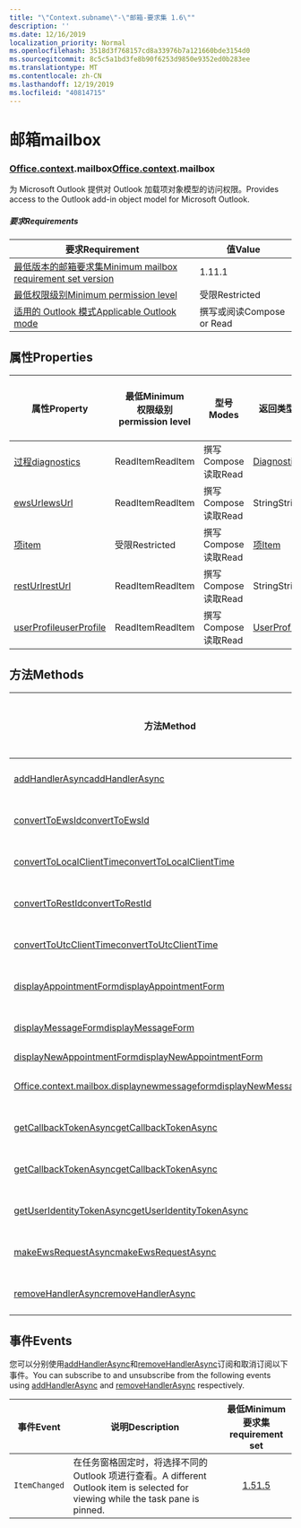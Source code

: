 ```yaml
---
title: "\"Context.subname\"-\"邮箱-要求集 1.6\""
description: ''
ms.date: 12/16/2019
localization_priority: Normal
ms.openlocfilehash: 3518d3f768157cd8a33976b7a121660bde3154d0
ms.sourcegitcommit: 8c5c5a1bd3fe8b90f6253d9850e9352ed0b283ee
ms.translationtype: MT
ms.contentlocale: zh-CN
ms.lasthandoff: 12/19/2019
ms.locfileid: "40814715"
---
```

# <a name="mailbox"></a><span data-ttu-id="656cc-102">邮箱</span><span class="sxs-lookup"><span data-stu-id="656cc-102">mailbox</span></span>

### <a name="officeofficemdcontextofficecontextmdmailbox"></a><span data-ttu-id="656cc-103">[Office](office.md)[.context](office.context.md).mailbox</span><span class="sxs-lookup"><span data-stu-id="656cc-103">[Office](office.md)[.context](office.context.md).mailbox</span></span>

<span data-ttu-id="656cc-104">为 Microsoft Outlook 提供对 Outlook 加载项对象模型的访问权限。</span><span class="sxs-lookup"><span data-stu-id="656cc-104">Provides access to the Outlook add-in object model for Microsoft Outlook.</span></span>

##### <a name="requirements"></a><span data-ttu-id="656cc-105">要求</span><span class="sxs-lookup"><span data-stu-id="656cc-105">Requirements</span></span>

|<span data-ttu-id="656cc-106">要求</span><span class="sxs-lookup"><span data-stu-id="656cc-106">Requirement</span></span>| <span data-ttu-id="656cc-107">值</span><span class="sxs-lookup"><span data-stu-id="656cc-107">Value</span></span>|
|---|---|
|[<span data-ttu-id="656cc-108">最低版本的邮箱要求集</span><span class="sxs-lookup"><span data-stu-id="656cc-108">Minimum mailbox requirement set version</span></span>](../../requirement-sets/outlook-api-requirement-sets.md)| <span data-ttu-id="656cc-109">1.1</span><span class="sxs-lookup"><span data-stu-id="656cc-109">1.1</span></span>|
|[<span data-ttu-id="656cc-110">最低权限级别</span><span class="sxs-lookup"><span data-stu-id="656cc-110">Minimum permission level</span></span>](/outlook/add-ins/understanding-outlook-add-in-permissions)| <span data-ttu-id="656cc-111">受限</span><span class="sxs-lookup"><span data-stu-id="656cc-111">Restricted</span></span>|
|[<span data-ttu-id="656cc-112">适用的 Outlook 模式</span><span class="sxs-lookup"><span data-stu-id="656cc-112">Applicable Outlook mode</span></span>](/outlook/add-ins/#extension-points)| <span data-ttu-id="656cc-113">撰写或阅读</span><span class="sxs-lookup"><span data-stu-id="656cc-113">Compose or Read</span></span>|

## <a name="properties"></a><span data-ttu-id="656cc-114">属性</span><span class="sxs-lookup"><span data-stu-id="656cc-114">Properties</span></span>

| <span data-ttu-id="656cc-115">属性</span><span class="sxs-lookup"><span data-stu-id="656cc-115">Property</span></span> | <span data-ttu-id="656cc-116">最低</span><span class="sxs-lookup"><span data-stu-id="656cc-116">Minimum</span></span><br><span data-ttu-id="656cc-117">权限级别</span><span class="sxs-lookup"><span data-stu-id="656cc-117">permission level</span></span> | <span data-ttu-id="656cc-118">型号</span><span class="sxs-lookup"><span data-stu-id="656cc-118">Modes</span></span> | <span data-ttu-id="656cc-119">返回类型</span><span class="sxs-lookup"><span data-stu-id="656cc-119">Return type</span></span> | <span data-ttu-id="656cc-120">最低</span><span class="sxs-lookup"><span data-stu-id="656cc-120">Minimum</span></span><br><span data-ttu-id="656cc-121">要求集</span><span class="sxs-lookup"><span data-stu-id="656cc-121">requirement set</span></span> |
|---|---|---|---|:---:|
| [<span data-ttu-id="656cc-122">过程</span><span class="sxs-lookup"><span data-stu-id="656cc-122">diagnostics</span></span>](office.context.mailbox.diagnostics.md) | <span data-ttu-id="656cc-123">ReadItem</span><span class="sxs-lookup"><span data-stu-id="656cc-123">ReadItem</span></span> | <span data-ttu-id="656cc-124">撰写</span><span class="sxs-lookup"><span data-stu-id="656cc-124">Compose</span></span><br><span data-ttu-id="656cc-125">读取</span><span class="sxs-lookup"><span data-stu-id="656cc-125">Read</span></span> | [<span data-ttu-id="656cc-126">Diagnostics</span><span class="sxs-lookup"><span data-stu-id="656cc-126">Diagnostics</span></span>](/javascript/api/outlook/office.diagnostics?view=outlook-js-1.6) | [<span data-ttu-id="656cc-127">1.1</span><span class="sxs-lookup"><span data-stu-id="656cc-127">1.1</span></span>](../requirement-set-1.1/outlook-requirement-set-1.1.md) |
| [<span data-ttu-id="656cc-128">ewsUrl</span><span class="sxs-lookup"><span data-stu-id="656cc-128">ewsUrl</span></span>](/javascript/api/outlook/office.mailbox?view=outlook-js-1.6#ewsurl) | <span data-ttu-id="656cc-129">ReadItem</span><span class="sxs-lookup"><span data-stu-id="656cc-129">ReadItem</span></span> | <span data-ttu-id="656cc-130">撰写</span><span class="sxs-lookup"><span data-stu-id="656cc-130">Compose</span></span><br><span data-ttu-id="656cc-131">读取</span><span class="sxs-lookup"><span data-stu-id="656cc-131">Read</span></span> | <span data-ttu-id="656cc-132">String</span><span class="sxs-lookup"><span data-stu-id="656cc-132">String</span></span> | [<span data-ttu-id="656cc-133">1.1</span><span class="sxs-lookup"><span data-stu-id="656cc-133">1.1</span></span>](../requirement-set-1.1/outlook-requirement-set-1.1.md) |
| [<span data-ttu-id="656cc-134">项</span><span class="sxs-lookup"><span data-stu-id="656cc-134">item</span></span>](office.context.mailbox.item.md) | <span data-ttu-id="656cc-135">受限</span><span class="sxs-lookup"><span data-stu-id="656cc-135">Restricted</span></span> | <span data-ttu-id="656cc-136">撰写</span><span class="sxs-lookup"><span data-stu-id="656cc-136">Compose</span></span><br><span data-ttu-id="656cc-137">读取</span><span class="sxs-lookup"><span data-stu-id="656cc-137">Read</span></span> | [<span data-ttu-id="656cc-138">项</span><span class="sxs-lookup"><span data-stu-id="656cc-138">Item</span></span>](/javascript/api/outlook/office.item?view=outlook-js-1.6) | [<span data-ttu-id="656cc-139">1.1</span><span class="sxs-lookup"><span data-stu-id="656cc-139">1.1</span></span>](../requirement-set-1.1/outlook-requirement-set-1.1.md) |
| [<span data-ttu-id="656cc-140">restUrl</span><span class="sxs-lookup"><span data-stu-id="656cc-140">restUrl</span></span>](/javascript/api/outlook/office.mailbox?view=outlook-js-1.6#resturl) | <span data-ttu-id="656cc-141">ReadItem</span><span class="sxs-lookup"><span data-stu-id="656cc-141">ReadItem</span></span> | <span data-ttu-id="656cc-142">撰写</span><span class="sxs-lookup"><span data-stu-id="656cc-142">Compose</span></span><br><span data-ttu-id="656cc-143">读取</span><span class="sxs-lookup"><span data-stu-id="656cc-143">Read</span></span> | <span data-ttu-id="656cc-144">String</span><span class="sxs-lookup"><span data-stu-id="656cc-144">String</span></span> | [<span data-ttu-id="656cc-145">1.5</span><span class="sxs-lookup"><span data-stu-id="656cc-145">1.5</span></span>](../requirement-set-1.5/outlook-requirement-set-1.5.md) |
| [<span data-ttu-id="656cc-146">userProfile</span><span class="sxs-lookup"><span data-stu-id="656cc-146">userProfile</span></span>](office.context.mailbox.userProfile.md) | <span data-ttu-id="656cc-147">ReadItem</span><span class="sxs-lookup"><span data-stu-id="656cc-147">ReadItem</span></span> | <span data-ttu-id="656cc-148">撰写</span><span class="sxs-lookup"><span data-stu-id="656cc-148">Compose</span></span><br><span data-ttu-id="656cc-149">读取</span><span class="sxs-lookup"><span data-stu-id="656cc-149">Read</span></span> | [<span data-ttu-id="656cc-150">UserProfile</span><span class="sxs-lookup"><span data-stu-id="656cc-150">UserProfile</span></span>](/javascript/api/outlook/office.userprofile?view=outlook-js-1.6) | [<span data-ttu-id="656cc-151">1.1</span><span class="sxs-lookup"><span data-stu-id="656cc-151">1.1</span></span>](../requirement-set-1.1/outlook-requirement-set-1.1.md) |

## <a name="methods"></a><span data-ttu-id="656cc-152">方法</span><span class="sxs-lookup"><span data-stu-id="656cc-152">Methods</span></span>

| <span data-ttu-id="656cc-153">方法</span><span class="sxs-lookup"><span data-stu-id="656cc-153">Method</span></span> | <span data-ttu-id="656cc-154">最低</span><span class="sxs-lookup"><span data-stu-id="656cc-154">Minimum</span></span><br><span data-ttu-id="656cc-155">权限级别</span><span class="sxs-lookup"><span data-stu-id="656cc-155">permission level</span></span> | <span data-ttu-id="656cc-156">型号</span><span class="sxs-lookup"><span data-stu-id="656cc-156">Modes</span></span> | <span data-ttu-id="656cc-157">最低</span><span class="sxs-lookup"><span data-stu-id="656cc-157">Minimum</span></span><br><span data-ttu-id="656cc-158">要求集</span><span class="sxs-lookup"><span data-stu-id="656cc-158">requirement set</span></span> |
|---|---|---|:---:|
| [<span data-ttu-id="656cc-159">addHandlerAsync</span><span class="sxs-lookup"><span data-stu-id="656cc-159">addHandlerAsync</span></span>](/javascript/api/outlook/office.mailbox?view=outlook-js-1.6#addhandlerasync-eventtype--handler--options--callback-) | <span data-ttu-id="656cc-160">ReadItem</span><span class="sxs-lookup"><span data-stu-id="656cc-160">ReadItem</span></span> | <span data-ttu-id="656cc-161">撰写</span><span class="sxs-lookup"><span data-stu-id="656cc-161">Compose</span></span><br><span data-ttu-id="656cc-162">读取</span><span class="sxs-lookup"><span data-stu-id="656cc-162">Read</span></span> | [<span data-ttu-id="656cc-163">1.5</span><span class="sxs-lookup"><span data-stu-id="656cc-163">1.5</span></span>](../requirement-set-1.5/outlook-requirement-set-1.5.md) |
| [<span data-ttu-id="656cc-164">convertToEwsId</span><span class="sxs-lookup"><span data-stu-id="656cc-164">convertToEwsId</span></span>](/javascript/api/outlook/office.mailbox?view=outlook-js-1.6#converttoewsid-itemid--restversion-) | <span data-ttu-id="656cc-165">受限</span><span class="sxs-lookup"><span data-stu-id="656cc-165">Restricted</span></span> | <span data-ttu-id="656cc-166">撰写</span><span class="sxs-lookup"><span data-stu-id="656cc-166">Compose</span></span><br><span data-ttu-id="656cc-167">读取</span><span class="sxs-lookup"><span data-stu-id="656cc-167">Read</span></span> | [<span data-ttu-id="656cc-168">1.3</span><span class="sxs-lookup"><span data-stu-id="656cc-168">1.3</span></span>](../requirement-set-1.3/outlook-requirement-set-1.3.md) |
| [<span data-ttu-id="656cc-169">convertToLocalClientTime</span><span class="sxs-lookup"><span data-stu-id="656cc-169">convertToLocalClientTime</span></span>](/javascript/api/outlook/office.mailbox?view=outlook-js-1.6#converttolocalclienttime-timevalue-) | <span data-ttu-id="656cc-170">ReadItem</span><span class="sxs-lookup"><span data-stu-id="656cc-170">ReadItem</span></span> | <span data-ttu-id="656cc-171">撰写</span><span class="sxs-lookup"><span data-stu-id="656cc-171">Compose</span></span><br><span data-ttu-id="656cc-172">读取</span><span class="sxs-lookup"><span data-stu-id="656cc-172">Read</span></span> | [<span data-ttu-id="656cc-173">1.1</span><span class="sxs-lookup"><span data-stu-id="656cc-173">1.1</span></span>](../requirement-set-1.1/outlook-requirement-set-1.1.md) |
| [<span data-ttu-id="656cc-174">convertToRestId</span><span class="sxs-lookup"><span data-stu-id="656cc-174">convertToRestId</span></span>](/javascript/api/outlook/office.mailbox?view=outlook-js-1.6#converttorestid-itemid--restversion-) | <span data-ttu-id="656cc-175">受限</span><span class="sxs-lookup"><span data-stu-id="656cc-175">Restricted</span></span> | <span data-ttu-id="656cc-176">撰写</span><span class="sxs-lookup"><span data-stu-id="656cc-176">Compose</span></span><br><span data-ttu-id="656cc-177">读取</span><span class="sxs-lookup"><span data-stu-id="656cc-177">Read</span></span> | [<span data-ttu-id="656cc-178">1.3</span><span class="sxs-lookup"><span data-stu-id="656cc-178">1.3</span></span>](../requirement-set-1.3/outlook-requirement-set-1.3.md) |
| [<span data-ttu-id="656cc-179">convertToUtcClientTime</span><span class="sxs-lookup"><span data-stu-id="656cc-179">convertToUtcClientTime</span></span>](/javascript/api/outlook/office.mailbox?view=outlook-js-1.6#converttoutcclienttime-input-) | <span data-ttu-id="656cc-180">ReadItem</span><span class="sxs-lookup"><span data-stu-id="656cc-180">ReadItem</span></span> | <span data-ttu-id="656cc-181">撰写</span><span class="sxs-lookup"><span data-stu-id="656cc-181">Compose</span></span><br><span data-ttu-id="656cc-182">读取</span><span class="sxs-lookup"><span data-stu-id="656cc-182">Read</span></span> | [<span data-ttu-id="656cc-183">1.1</span><span class="sxs-lookup"><span data-stu-id="656cc-183">1.1</span></span>](../requirement-set-1.1/outlook-requirement-set-1.1.md) |
| [<span data-ttu-id="656cc-184">displayAppointmentForm</span><span class="sxs-lookup"><span data-stu-id="656cc-184">displayAppointmentForm</span></span>](/javascript/api/outlook/office.mailbox?view=outlook-js-1.6#displayappointmentform-itemid-) | <span data-ttu-id="656cc-185">ReadItem</span><span class="sxs-lookup"><span data-stu-id="656cc-185">ReadItem</span></span> | <span data-ttu-id="656cc-186">撰写</span><span class="sxs-lookup"><span data-stu-id="656cc-186">Compose</span></span><br><span data-ttu-id="656cc-187">读取</span><span class="sxs-lookup"><span data-stu-id="656cc-187">Read</span></span> | [<span data-ttu-id="656cc-188">1.1</span><span class="sxs-lookup"><span data-stu-id="656cc-188">1.1</span></span>](../requirement-set-1.1/outlook-requirement-set-1.1.md) |
| [<span data-ttu-id="656cc-189">displayMessageForm</span><span class="sxs-lookup"><span data-stu-id="656cc-189">displayMessageForm</span></span>](/javascript/api/outlook/office.mailbox?view=outlook-js-1.6#displaymessageform-itemid-) | <span data-ttu-id="656cc-190">ReadItem</span><span class="sxs-lookup"><span data-stu-id="656cc-190">ReadItem</span></span> | <span data-ttu-id="656cc-191">撰写</span><span class="sxs-lookup"><span data-stu-id="656cc-191">Compose</span></span><br><span data-ttu-id="656cc-192">读取</span><span class="sxs-lookup"><span data-stu-id="656cc-192">Read</span></span> | [<span data-ttu-id="656cc-193">1.1</span><span class="sxs-lookup"><span data-stu-id="656cc-193">1.1</span></span>](../requirement-set-1.1/outlook-requirement-set-1.1.md) |
| [<span data-ttu-id="656cc-194">displayNewAppointmentForm</span><span class="sxs-lookup"><span data-stu-id="656cc-194">displayNewAppointmentForm</span></span>](/javascript/api/outlook/office.mailbox?view=outlook-js-1.6#displaynewappointmentform-parameters-) | <span data-ttu-id="656cc-195">ReadItem</span><span class="sxs-lookup"><span data-stu-id="656cc-195">ReadItem</span></span> | <span data-ttu-id="656cc-196">读取</span><span class="sxs-lookup"><span data-stu-id="656cc-196">Read</span></span> | [<span data-ttu-id="656cc-197">1.1</span><span class="sxs-lookup"><span data-stu-id="656cc-197">1.1</span></span>](../requirement-set-1.1/outlook-requirement-set-1.1.md) |
| [<span data-ttu-id="656cc-198">Office.context.mailbox.displaynewmessageform</span><span class="sxs-lookup"><span data-stu-id="656cc-198">displayNewMessageForm</span></span>](/javascript/api/outlook/office.mailbox?view=outlook-js-1.6#displaynewmessageform-parameters-) | <span data-ttu-id="656cc-199">ReadItem</span><span class="sxs-lookup"><span data-stu-id="656cc-199">ReadItem</span></span> | <span data-ttu-id="656cc-200">撰写</span><span class="sxs-lookup"><span data-stu-id="656cc-200">Compose</span></span><br><span data-ttu-id="656cc-201">读取</span><span class="sxs-lookup"><span data-stu-id="656cc-201">Read</span></span> | [<span data-ttu-id="656cc-202">1.6</span><span class="sxs-lookup"><span data-stu-id="656cc-202">1.6</span></span>](../requirement-set-1.6/outlook-requirement-set-1.6.md) |
| [<span data-ttu-id="656cc-203">getCallbackTokenAsync</span><span class="sxs-lookup"><span data-stu-id="656cc-203">getCallbackTokenAsync</span></span>](/javascript/api/outlook/office.mailbox?view=outlook-js-1.6#getcallbacktokenasync-options--callback-) | <span data-ttu-id="656cc-204">ReadItem</span><span class="sxs-lookup"><span data-stu-id="656cc-204">ReadItem</span></span> | <span data-ttu-id="656cc-205">撰写</span><span class="sxs-lookup"><span data-stu-id="656cc-205">Compose</span></span><br><span data-ttu-id="656cc-206">读取</span><span class="sxs-lookup"><span data-stu-id="656cc-206">Read</span></span> | [<span data-ttu-id="656cc-207">1.5</span><span class="sxs-lookup"><span data-stu-id="656cc-207">1.5</span></span>](../requirement-set-1.5/outlook-requirement-set-1.5.md) |
| [<span data-ttu-id="656cc-208">getCallbackTokenAsync</span><span class="sxs-lookup"><span data-stu-id="656cc-208">getCallbackTokenAsync</span></span>](/javascript/api/outlook/office.mailbox?view=outlook-js-1.6#getcallbacktokenasync-callback--usercontext-) | <span data-ttu-id="656cc-209">ReadItem</span><span class="sxs-lookup"><span data-stu-id="656cc-209">ReadItem</span></span> | <span data-ttu-id="656cc-210">撰写</span><span class="sxs-lookup"><span data-stu-id="656cc-210">Compose</span></span><br><span data-ttu-id="656cc-211">读取</span><span class="sxs-lookup"><span data-stu-id="656cc-211">Read</span></span> | [<span data-ttu-id="656cc-212">1.3</span><span class="sxs-lookup"><span data-stu-id="656cc-212">1.3</span></span>](../requirement-set-1.3/outlook-requirement-set-1.3.md)<br>[<span data-ttu-id="656cc-213">1.1</span><span class="sxs-lookup"><span data-stu-id="656cc-213">1.1</span></span>](../requirement-set-1.1/outlook-requirement-set-1.1.md) |
| [<span data-ttu-id="656cc-214">getUserIdentityTokenAsync</span><span class="sxs-lookup"><span data-stu-id="656cc-214">getUserIdentityTokenAsync</span></span>](/javascript/api/outlook/office.mailbox?view=outlook-js-1.6#getuseridentitytokenasync-callback--usercontext-) | <span data-ttu-id="656cc-215">ReadItem</span><span class="sxs-lookup"><span data-stu-id="656cc-215">ReadItem</span></span> | <span data-ttu-id="656cc-216">撰写</span><span class="sxs-lookup"><span data-stu-id="656cc-216">Compose</span></span><br><span data-ttu-id="656cc-217">读取</span><span class="sxs-lookup"><span data-stu-id="656cc-217">Read</span></span> | [<span data-ttu-id="656cc-218">1.1</span><span class="sxs-lookup"><span data-stu-id="656cc-218">1.1</span></span>](../requirement-set-1.1/outlook-requirement-set-1.1.md) |
| [<span data-ttu-id="656cc-219">makeEwsRequestAsync</span><span class="sxs-lookup"><span data-stu-id="656cc-219">makeEwsRequestAsync</span></span>](/javascript/api/outlook/office.mailbox?view=outlook-js-1.6#makeewsrequestasync-data--callback--usercontext-) | <span data-ttu-id="656cc-220">ReadWriteMailbox</span><span class="sxs-lookup"><span data-stu-id="656cc-220">ReadWriteMailbox</span></span> | <span data-ttu-id="656cc-221">撰写</span><span class="sxs-lookup"><span data-stu-id="656cc-221">Compose</span></span><br><span data-ttu-id="656cc-222">读取</span><span class="sxs-lookup"><span data-stu-id="656cc-222">Read</span></span> | [<span data-ttu-id="656cc-223">1.1</span><span class="sxs-lookup"><span data-stu-id="656cc-223">1.1</span></span>](../requirement-set-1.1/outlook-requirement-set-1.1.md) |
| [<span data-ttu-id="656cc-224">removeHandlerAsync</span><span class="sxs-lookup"><span data-stu-id="656cc-224">removeHandlerAsync</span></span>](/javascript/api/outlook/office.mailbox?view=outlook-js-1.6#removehandlerasync-eventtype--options--callback-) | <span data-ttu-id="656cc-225">ReadItem</span><span class="sxs-lookup"><span data-stu-id="656cc-225">ReadItem</span></span> | <span data-ttu-id="656cc-226">撰写</span><span class="sxs-lookup"><span data-stu-id="656cc-226">Compose</span></span><br><span data-ttu-id="656cc-227">读取</span><span class="sxs-lookup"><span data-stu-id="656cc-227">Read</span></span> | [<span data-ttu-id="656cc-228">1.5</span><span class="sxs-lookup"><span data-stu-id="656cc-228">1.5</span></span>](../requirement-set-1.5/outlook-requirement-set-1.5.md) |

## <a name="events"></a><span data-ttu-id="656cc-229">事件</span><span class="sxs-lookup"><span data-stu-id="656cc-229">Events</span></span>

<span data-ttu-id="656cc-230">您可以分别使用[addHandlerAsync](/javascript/api/outlook/office.mailbox?view=outlook-js-1.6#addhandlerasync-eventtype--handler--options--callback-)和[removeHandlerAsync](/javascript/api/outlook/office.mailbox?view=outlook-js-1.6#removehandlerasync-eventtype--options--callback-)订阅和取消订阅以下事件。</span><span class="sxs-lookup"><span data-stu-id="656cc-230">You can subscribe to and unsubscribe from the following events using [addHandlerAsync](/javascript/api/outlook/office.mailbox?view=outlook-js-1.6#addhandlerasync-eventtype--handler--options--callback-) and [removeHandlerAsync](/javascript/api/outlook/office.mailbox?view=outlook-js-1.6#removehandlerasync-eventtype--options--callback-) respectively.</span></span>

| <span data-ttu-id="656cc-231">事件</span><span class="sxs-lookup"><span data-stu-id="656cc-231">Event</span></span> | <span data-ttu-id="656cc-232">说明</span><span class="sxs-lookup"><span data-stu-id="656cc-232">Description</span></span> | <span data-ttu-id="656cc-233">最低</span><span class="sxs-lookup"><span data-stu-id="656cc-233">Minimum</span></span><br><span data-ttu-id="656cc-234">要求集</span><span class="sxs-lookup"><span data-stu-id="656cc-234">requirement set</span></span> |
|---|---|:---:|
|`ItemChanged`| <span data-ttu-id="656cc-235">在任务窗格固定时，将选择不同的 Outlook 项进行查看。</span><span class="sxs-lookup"><span data-stu-id="656cc-235">A different Outlook item is selected for viewing while the task pane is pinned.</span></span> | [<span data-ttu-id="656cc-236">1.5</span><span class="sxs-lookup"><span data-stu-id="656cc-236">1.5</span></span>](../requirement-set-1.5/outlook-requirement-set-1.5.md) |
